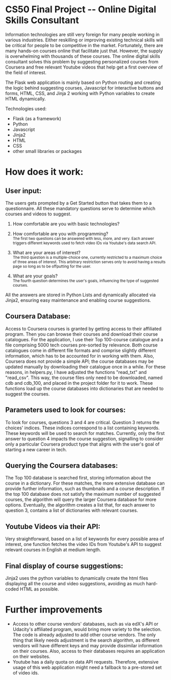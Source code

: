 # CS50 Final Project -- Online Digital Skills Consultant
Information technologies are still very foreign for many people working in various industries. Either reskilling or improving existing technical skills will be critical for people to be competitive in the market. Fortunately, there are many hands-on courses online that facilitate just that. However, the supply is overwhelming with thousands of these courses. The online digital skills consultant solves this problem by suggesting personalized courses from Coursera and free relevant Youtube videos that help get a first overview of the field of interest.

The Flask web application is mainly based on Python routing and creating the logic behind suggesting courses, Javascript for interactive buttons and forms, HTML, CSS, and Jinja 2 working with Python variables to create HTML dynamically.

Technologies used:
- Flask (as a framework)
- Python
- Javascript
- Jinja2
- HTML
- CSS
- other small libraries or packages

# How does it work:

## User input:
The users gets prompted by a Get Started button that takes them to a questionnaire. All these mandatory questions serve to determine which courses and videos to suggest.

1. How comfortable are you with basic technologies?
2. How comfortable are you with programming?</br>
    <sub>The first two questions can be answered with less, more, and very. Each answer triggers different keywords used to fetch video IDs via Youtube's data search API.
3. What are your areas of interest?</br>
    <sub>The third question is a multiple-choice one, currently restricted to a maximum choice of three areas of interest. This arbitrary restriction serves only to avoid having a results page so long as to be offputting for the user.

4. What are your goals?</br>
    <sub>The fourth question determines the user's goals, influencing the type of suggested courses.

All the answers are stored in Python Lists and dynamically allocated via Jinja2, ensuring easy maintenance and enabling course suggestions.

## Coursera Database:
Access to Coursera courses is granted by getting access to their affiliated program. Then you can browse their courses and download their course catalogues. For the application, I use their Top 100-course catalogue and a file comprising 5000 tech courses pre-sorted by relevance. Both course catalogues come in different file formats and comprise slightly different information, which has to be accounted for in working with them. Also, Coursera does not provide a simple API; the course databases may be updated manually by downloading their catalogue once in a while. For these reasons, in helpers.py, I have adjusted the functions "read_txt" and "read_csv". This way, the course files only need to be downloaded, named cdb and cdb_100, and placed in the project folder for it to work. These functions load up the course databases into dictionaries that are needed to suggest the courses.

## Parameters used to look for courses:
To look for courses, questions 3 and 4 are critical. Question 3 returns the choices' indices. These indices correspond to a list containing keywords. These keywords will be used to search for matches. Currently, only the first answer to question 4 impacts the course suggestion, signalling to consider only a particular Coursera product type that aligns with the user's goal of starting a new career in tech.

## Querying the Coursera databases:
The Top 100 database is searched first, storing information about the course in a dictionary. For these matches, the more extensive database can provide further information, such as thumbnails and a course description. If the top 100 database does not satisfy the maximum number of suggested courses, the algorithm will query the larger Coursera database for more options. Eventually, the algorithm creates a list that, for each answer to question 3, contains a list of dictionaries with relevant courses.

## Youtube Videos via their API:
Very straightforward, based on a list of keywords for every possible area of interest, one function fetches the video IDs from Youtube's API to suggest relevant courses in English at medium length.

## Final display of course suggestions:
Jinja2 uses the python variables to dynamically create the html files displaying all the course and video suggestions, avoiding as much hard-coded HTML as possible.

# Further improvements
- Access to other course vendors' databases, such as via edX's API or Udacity's affiliated program, would bring more variety to the selection. The code is already adjusted to add other course vendors. The only thing that likely needs adjustment is the search algorithm, as different vendors will have different keys and may provide dissimilar information on their courses. Also, access to their databases requires an application on their websites.
- Youtube has a daily quota on data API requests. Therefore, extensive usage of this web application might need a fallback to a pre-stored set of video ids.



